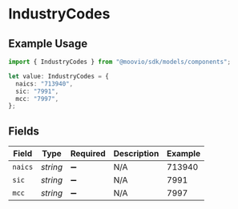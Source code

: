 # IndustryCodes

## Example Usage

```typescript
import { IndustryCodes } from "@moovio/sdk/models/components";

let value: IndustryCodes = {
  naics: "713940",
  sic: "7991",
  mcc: "7997",
};
```

## Fields

| Field              | Type               | Required           | Description        | Example            |
| ------------------ | ------------------ | ------------------ | ------------------ | ------------------ |
| `naics`            | *string*           | :heavy_minus_sign: | N/A                | 713940             |
| `sic`              | *string*           | :heavy_minus_sign: | N/A                | 7991               |
| `mcc`              | *string*           | :heavy_minus_sign: | N/A                | 7997               |